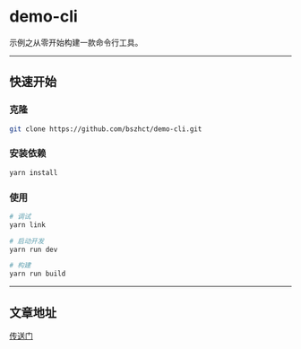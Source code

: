 # demo-cli
示例之从零开始构建一款命令行工具。

---

## 快速开始
### 克隆
```bash
git clone https://github.com/bszhct/demo-cli.git
```

### 安装依赖
```bash
yarn install
```

### 使用
```bash
# 调试
yarn link

# 启动开发
yarn run dev

# 构建
yarn run build
```

---

## 文章地址
<a href="https://bszhct.github.io/2019/11/11/%E4%BB%8E%E9%9B%B6%E5%BC%80%E5%A7%8B%E6%9E%84%E5%BB%BA%E4%B8%80%E6%AC%BE%E5%91%BD%E4%BB%A4%E8%A1%8C%E5%B7%A5%E5%85%B7/" target="_blank" rel="noopener">传送门</a>
